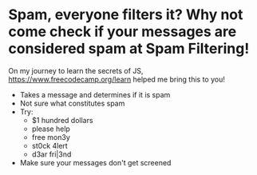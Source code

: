 # Spam, everyone filters it? Why not come check if your messages are considered spam at Spam Filtering!

On my journey to learn the secrets of JS, https://www.freecodecamp.org/learn helped me bring this to you!

* Takes a message and determines if it is spam
* Not sure what constitutes spam
* Try:
  * $1 hundred dollars
  * please help
  * free mon3y
  * st0ck 4lert
  * d3ar fri|3nd
* Make sure your messages don't get screened

